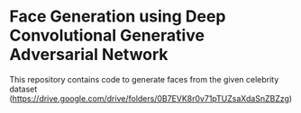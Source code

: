 # Face Generation using Deep Convolutional Generative Adversarial Network 

This repository contains code to generate faces from the given celebrity dataset (https://drive.google.com/drive/folders/0B7EVK8r0v71pTUZsaXdaSnZBZzg)
